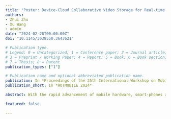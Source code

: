 ```yaml
---
title: "Poster: Device-Cloud Collaborative Video Storage for Real-time Ultra HD Video Playback"
authors:
- Zhui Zhu
- Xu Wang
- admin
date: "2024-02-28T00:00:00Z"
doi: "10.1145/3638550.3643621"

# Publication type.
# Legend: 0 = Uncategorized; 1 = Conference paper; 2 = Journal article;
# 3 = Preprint / Working Paper; 4 = Report; 5 = Book; 6 = Book section;
# 7 = Thesis; 8 = Patent
publication_types: ["1"]

# Publication name and optional abbreviated publication name.
publication: In *Proceedings of the 25th International Workshop on Mobile Computing Systems and Applications*
publication_short: In *HOTMOBILE 2024*

abstract: With the rapid advancement of mobile hardware, smart-phones are now capable of capturing and playing videos in 4K and even 8K resolution, improving immersive and enjoyable viewing experience for users. However, storing these ultra-high-resolution videos poses a significant burden on the local storage of mobile devices. An alternative method is storing video on cloud with the benefits of scalable storage space, cross-device data access, data sharing and backup. Recently, the policy has been integrated into mainstream mobile operation systems. Nevertheless, downloading video from cloud may face high latency under poor network conditions, significantly diminishing the user experience.

featured: false

---
```

